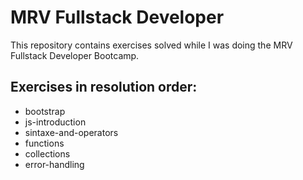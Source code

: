 # MRV Fullstack Developer
<p>This repository contains exercises solved while I was doing the MRV Fullstack Developer Bootcamp.</p>

## Exercises in resolution order:
- bootstrap
- js-introduction
- sintaxe-and-operators 
- functions
- collections
- error-handling
